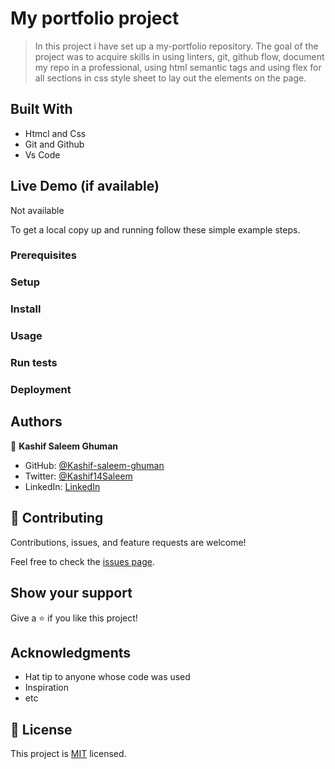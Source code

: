 # My portfolio project

> In this project i have set up a my-portfolio repository. The goal of the project was to acquire skills in using linters, git, github flow, document my repo in a professional, using html semantic tags and using flex for all sections in css style sheet to lay out the elements on the page. 


## Built With

- Htmcl and Css
- Git and Github
- Vs Code

## Live Demo (if available)

Not available

To get a local copy up and running follow these simple example steps.

### Prerequisites

### Setup

### Install

### Usage

### Run tests

### Deployment


## Authors

👤 **Kashif Saleem Ghuman**

- GitHub: [@Kashif-saleem-ghuman](https://github.com/Kashif-Saleem-Ghuman)
- Twitter: [@Kashif14Saleem](https://twitter.com/Kashif14Saleem)
- LinkedIn: [LinkedIn](https://www.linkedin.com/in/kashif-saleem-45ba95215/)



## 🤝 Contributing

Contributions, issues, and feature requests are welcome!

Feel free to check the [issues page](../../issues/).

## Show your support

Give a ⭐️ if you like this project!

## Acknowledgments

- Hat tip to anyone whose code was used
- Inspiration
- etc

## 📝 License

This project is [MIT](./LICENSE) licensed.


